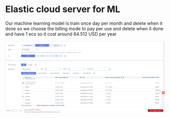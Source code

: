 # Elastic cloud server for ML​

Our machine learning model is train once day per month and delete when it done​ so we choose the billing mode to pay per use and delete when it done and have 1 ecs so it cost around 64.512 USD per year

![](<../../../../.gitbook/assets/image (13) (1) (1) (1) (1).png>)
